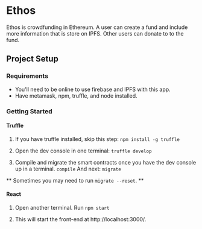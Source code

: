 # Ethos

Ethos is crowdfunding in Ethereum. A user can create a fund and include more information that is store on IPFS. Other users can donate to to the fund.

## Project Setup

### Requirements
* You'll need to be online to use firebase and IPFS with this app.
* Have metamask, npm, truffle, and node installed.

### Getting Started

#### Truffle
1. If you have truffle installed, skip this step: ``npm install -g truffle``

2. Open the dev console in one terminal: ``truffle develop``

3. Compile and migrate the smart contracts once you have the dev console up in a terminal.
``compile``
And next: ``migrate``

** Sometimes you may need to run ``migrate --reset``. **

#### React

1. Open another terminal. Run
``npm start``

2. This will start the front-end at http://localhost:3000/.
